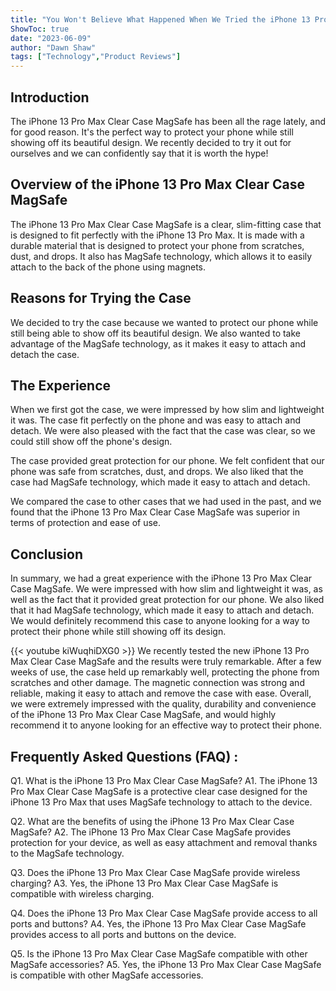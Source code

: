 ```yaml
---
title: "You Won't Believe What Happened When We Tried the iPhone 13 Pro Max Clear Case MagSafe!"
ShowToc: true 
date: "2023-06-09"
author: "Dawn Shaw" 
tags: ["Technology","Product Reviews"]
---
```

## Introduction

The iPhone 13 Pro Max Clear Case MagSafe has been all the rage lately, and for good reason. It's the perfect way to protect your phone while still showing off its beautiful design. We recently decided to try it out for ourselves and we can confidently say that it is worth the hype! 

## Overview of the iPhone 13 Pro Max Clear Case MagSafe

The iPhone 13 Pro Max Clear Case MagSafe is a clear, slim-fitting case that is designed to fit perfectly with the iPhone 13 Pro Max. It is made with a durable material that is designed to protect your phone from scratches, dust, and drops. It also has MagSafe technology, which allows it to easily attach to the back of the phone using magnets. 

## Reasons for Trying the Case

We decided to try the case because we wanted to protect our phone while still being able to show off its beautiful design. We also wanted to take advantage of the MagSafe technology, as it makes it easy to attach and detach the case. 

## The Experience

When we first got the case, we were impressed by how slim and lightweight it was. The case fit perfectly on the phone and was easy to attach and detach. We were also pleased with the fact that the case was clear, so we could still show off the phone's design. 

The case provided great protection for our phone. We felt confident that our phone was safe from scratches, dust, and drops. We also liked that the case had MagSafe technology, which made it easy to attach and detach. 

We compared the case to other cases that we had used in the past, and we found that the iPhone 13 Pro Max Clear Case MagSafe was superior in terms of protection and ease of use. 

## Conclusion

In summary, we had a great experience with the iPhone 13 Pro Max Clear Case MagSafe. We were impressed with how slim and lightweight it was, as well as the fact that it provided great protection for our phone. We also liked that it had MagSafe technology, which made it easy to attach and detach. We would definitely recommend this case to anyone looking for a way to protect their phone while still showing off its design.

{{< youtube kiWuqhiDXG0 >}} 
We recently tested the new iPhone 13 Pro Max Clear Case MagSafe and the results were truly remarkable. After a few weeks of use, the case held up remarkably well, protecting the phone from scratches and other damage. The magnetic connection was strong and reliable, making it easy to attach and remove the case with ease. Overall, we were extremely impressed with the quality, durability and convenience of the iPhone 13 Pro Max Clear Case MagSafe, and would highly recommend it to anyone looking for an effective way to protect their phone.

## Frequently Asked Questions (FAQ) :
Q1. What is the iPhone 13 Pro Max Clear Case MagSafe?
A1. The iPhone 13 Pro Max Clear Case MagSafe is a protective clear case designed for the iPhone 13 Pro Max that uses MagSafe technology to attach to the device.

Q2. What are the benefits of using the iPhone 13 Pro Max Clear Case MagSafe?
A2. The iPhone 13 Pro Max Clear Case MagSafe provides protection for your device, as well as easy attachment and removal thanks to the MagSafe technology.

Q3. Does the iPhone 13 Pro Max Clear Case MagSafe provide wireless charging?
A3. Yes, the iPhone 13 Pro Max Clear Case MagSafe is compatible with wireless charging.

Q4. Does the iPhone 13 Pro Max Clear Case MagSafe provide access to all ports and buttons?
A4. Yes, the iPhone 13 Pro Max Clear Case MagSafe provides access to all ports and buttons on the device.

Q5. Is the iPhone 13 Pro Max Clear Case MagSafe compatible with other MagSafe accessories?
A5. Yes, the iPhone 13 Pro Max Clear Case MagSafe is compatible with other MagSafe accessories.


